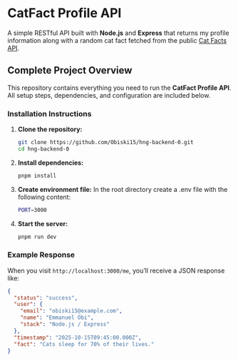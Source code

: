 # CatFact Profile API

A simple RESTful API built with **Node.js** and **Express** that returns my profile information along with a random cat fact fetched from the public [Cat Facts API](https://catfact.ninja/fact).

## Complete Project Overview

This repository contains everything you need to run the **CatFact Profile API**.  
All setup steps, dependencies, and configuration are included below.

### Installation Instructions

1. **Clone the repository:**

   ```bash
   git clone https://github.com/Obiski15/hng-backend-0.git
   cd hng-backend-0
   ```

2. **Install dependencies:**

   ```bash
   pnpm install
   ```

3. **Create environment file:**
   In the root directory create a .env file with the following content:

   ```bash
   PORT=3000
   ```

4. **Start the server:**

   ```bash
   pnpm run dev
   ```

### Example Response

When you visit `http://localhost:3000/me`, you’ll receive a JSON response like:

```json
{
  "status": "success",
  "user": {
    "email": "obiski15@example.com",
    "name": "Emmanuel Obi",
    "stack": "Node.js / Express"
  },
  "timestamp": "2025-10-15T09:45:00.000Z",
  "fact": "Cats sleep for 70% of their lives."
}
```
